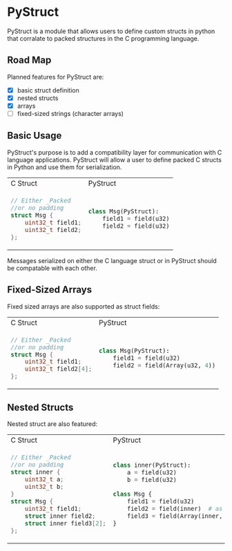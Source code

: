 # PyStruct
PyStruct is a module that allows users to define custom structs in python that 
corralate to packed structures in the C programming language. 

## Road Map
Planned features for PyStruct are:

  - [x] basic struct definition
  - [x] nested structs
  - [x] arrays
  - [ ] fixed-sized strings (character arrays) 

## Basic Usage
PyStruct's purpose is to add a compatibility layer for communication with C 
language applications. PyStruct will allow a user to define packed C structs in 
Python and use them for serialization.

<center>
<table>
<tr>
<td>C Struct</td><td>PyStruct</td>
</tr>
<tr>
<td>

```C
// Either _Packed 
//or no padding
struct Msg {
    uint32_t field1;
    uint32_t field2;
};
```

</td>
<td>

```python
class Msg(PyStruct):
    field1 = field(u32)
    field2 = field(u32)
```

</td>
</table>
</center>

Messages serialized on either the C language struct or in PyStruct should be compatable with each other.

## Fixed-Sized Arrays

Fixed sized arrays are also supported as struct fields:

<center>
<table>
<tr>
<td>C Struct</td><td>PyStruct</td>
</tr>
<tr>
<td>

```C
// Either _Packed 
//or no padding
struct Msg {
    uint32_t field1;
    uint32_t field2[4];
};
```

</td>
<td>

```python
class Msg(PyStruct):
    field1 = field(u32)
    field2 = field(Array(u32, 4))
```

</td>
</table>
</center>

## Nested Structs

Nested struct are also featured:
<center>
<table>
<tr>
<td>C Struct</td><td>PyStruct</td>
</tr>
<tr>
<td>

```C
// Either _Packed 
//or no padding
struct inner {
    uint32_t a;
    uint32_t b;
}
struct Msg {
    uint32_t field1;
    struct inner field2; 
    struct inner field3[2];
};
```

</td>
<td>

```python
class inner(PyStruct):
    a = field(u32)
    b = field(u32)

class Msg {
    field1 = field(u32)
    field2 = field(inner)  # as a scalar field
    field3 = field(Array(inner, 2)) # and as array
}
```

</td>
</table>
</center>